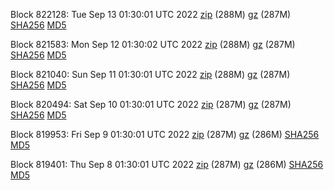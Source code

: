 Block 822128: Tue Sep 13 01:30:01 UTC 2022 [zip](https://files.01coin.io/mainnet/2022-09-13/bootstrap.dat.zip) (288M) [gz](https://files.01coin.io/mainnet/2022-09-13/bootstrap.dat.tar.gz) (287M) [SHA256](https://files.01coin.io/mainnet/2022-09-13/sha256.txt) [MD5](https://files.01coin.io/mainnet/2022-09-13/md5.txt)

Block 821583: Mon Sep 12 01:30:02 UTC 2022 [zip](https://files.01coin.io/mainnet/2022-09-12/bootstrap.dat.zip) (288M) [gz](https://files.01coin.io/mainnet/2022-09-12/bootstrap.dat.tar.gz) (287M) [SHA256](https://files.01coin.io/mainnet/2022-09-12/sha256.txt) [MD5](https://files.01coin.io/mainnet/2022-09-12/md5.txt)

Block 821040: Sun Sep 11 01:30:01 UTC 2022 [zip](https://files.01coin.io/mainnet/2022-09-11/bootstrap.dat.zip) (288M) [gz](https://files.01coin.io/mainnet/2022-09-11/bootstrap.dat.tar.gz) (287M) [SHA256](https://files.01coin.io/mainnet/2022-09-11/sha256.txt) [MD5](https://files.01coin.io/mainnet/2022-09-11/md5.txt)

Block 820494: Sat Sep 10 01:30:01 UTC 2022 [zip](https://files.01coin.io/mainnet/2022-09-10/bootstrap.dat.zip) (287M) [gz](https://files.01coin.io/mainnet/2022-09-10/bootstrap.dat.tar.gz) (287M) [SHA256](https://files.01coin.io/mainnet/2022-09-10/sha256.txt) [MD5](https://files.01coin.io/mainnet/2022-09-10/md5.txt)

Block 819953: Fri Sep  9 01:30:01 UTC 2022 [zip](https://files.01coin.io/mainnet/2022-09-09/bootstrap.dat.zip) (287M) [gz](https://files.01coin.io/mainnet/2022-09-09/bootstrap.dat.tar.gz) (286M) [SHA256](https://files.01coin.io/mainnet/2022-09-09/sha256.txt) [MD5](https://files.01coin.io/mainnet/2022-09-09/md5.txt)

Block 819401: Thu Sep  8 01:30:01 UTC 2022 [zip](https://files.01coin.io/mainnet/2022-09-08/bootstrap.dat.zip) (287M) [gz](https://files.01coin.io/mainnet/2022-09-08/bootstrap.dat.tar.gz) (286M) [SHA256](https://files.01coin.io/mainnet/2022-09-08/sha256.txt) [MD5](https://files.01coin.io/mainnet/2022-09-08/md5.txt)
